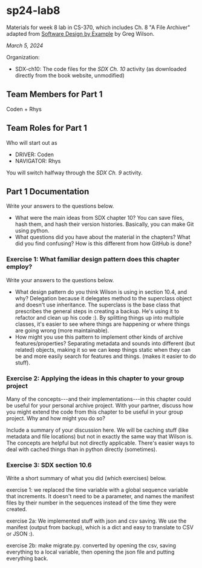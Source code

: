 # sp24-lab8
Materials for week 8 lab in CS-370, which includes Ch. 8 "A File Archiver" adapted from [Software Design by Example](https://third-bit.com/sdxpy/) by Greg Wilson.

_March 5, 2024_

Organization:
* SDX-ch10: The code files for the _SDX Ch. 10_ activity (as downloaded directly from the book website, unmodified) 

## Team Members for Part 1
Coden + Rhys

## Team Roles for Part 1
Who will start out as
* DRIVER: Coden
* NAVIGATOR: Rhys

You will switch halfway through the _SDX Ch. 9_ activity.

## Part 1 Documentation

Write your answers to the questions below.

* What were the main ideas from SDX chapter 10?
You can save files, hash them, and hash their version histories. Basically, you can make Git using python.
* What questions did you have about the material in the chapters? What did you find confusing?
How is this different from how GitHub is done?


### Exercise 1: What familiar design pattern does this chapter employ?

Write your answers to the questions below.

* What design pattern do you think Wilson is using in section 10.4, and why?
Delegation because it delegates method to the superclass object and doesn't use inheritance. The superclass is
the base class that prescribes the general steps in creating a backup. 
He's using it to refactor and clean up his code :). By splitting things up into multiple classes, it's easier to 
see where things are happening or where things are going wrong (more maintainable).
* How might you use this pattern to implement other kinds of archive features/properties?
Separating metadata and sounds into different (but related) objects, making it so we can keep things static when they
can be and more easily search for features and things. (makes it easier to do stuff).

### Exercise 2: Applying the ideas in this chapter to your group project

Many of the concepts---and their implementations---in this chapter could be useful for your personal archive project. With your partner, discuss how you might extend the code from this chapter to be useful in your group project. Why and how might you do so?

Include a summary of your discussion here.
We will be caching stuff (like metadata and file locations) but not in exactly the same way that Wilson is. The concepts are helpful
but not directly applicable. There's easier ways to deal with cached things than in python directly (sometimes).

### Exercise 3: SDX section 10.6

Write a short summary of what you did (which exercises) below.

exercise 1: we replaced the time variable with a global sequence variable that increments. It doesn't need to be a parameter, and
names the manifest files by their number in the sequences instead of the time they were created.

exercise 2a: We implemented stuff with json and csv saving. We use the manifest (output from backup), which is a dict and easy
to translate to CSV or JSON :).

exercise 2b: make migrate.py. converted by opening the csv, saving everything to a local variable, then opening the json file
and putting everything back.